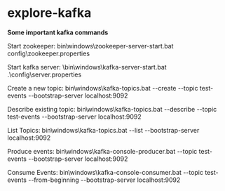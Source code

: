 # explore-kafka

**Some important kafka commands**

Start zookeeper: bin\windows\zookeeper-server-start.bat config\zookeeper.properties

Start kafka server: \bin\windows\kafka-server-start.bat .\config\server.properties

Create a new topic: bin\windows\kafka-topics.bat --create --topic test-events --bootstrap-server localhost:9092

Describe existing topic: bin\windows\kafka-topics.bat --describe --topic test-events --bootstrap-server localhost:9092

List Topics: bin\windows\kafka-topics.bat --list --bootstrap-server localhost:9092

Produce events: bin\windows\kafka-console-producer.bat --topic test-events --bootstrap-server localhost:9092

Consume Events: bin\windows\kafka-console-consumer.bat --topic test-events --from-beginning --bootstrap-server localhost:9092
